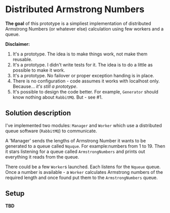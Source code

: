# Distributed Armstrong Numbers

**The goal** of this prototype is a simpliest implementation of distributed Armstrong Numbers (or whatever else) calculation using few workers and a queue.

**Disclaimer:** 

1. It's a prototype. The idea is to make things work, not make them reusable.
2. It's a prototype. I didn't write tests for it. The idea is to do a little as possible to make it work.
3. It's a prototype. No failover or proper exception handing is in place.
4. There is no configuration - code assumes it works with localhost only. Because... *it's still a prototype*.
5. It's possible to design the code better. For example, `Generator` should know nothing about `RabbitMQ`. But - see #1.

## Solution description

I've implemented two modules: `Manager` and `Worker` which use a distributed queue software (`RabbitMQ`) to communicate. 

A 'Manager' sends the lengths of Armstrong Number it wants to be generated to a queue called `Nquque`. For example:numbers from 1 to 19. Then it stars listening for a queue called `ArmstrongNumbers` and prints out everything it reads from the queue.

There could be a few `Worker`s launched. Each listens for the `Nqueue` queue. Once a number is available - a `Worker` calculates  Armstrong numbers of the required length and once found put them to the `ArmstrongNumbers` queue.

## Setup

**TBD**
